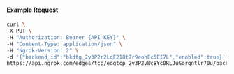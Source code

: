 <!-- Code generated for API Clients. DO NOT EDIT. -->

#### Example Request

```bash
curl \
-X PUT \
-H "Authorization: Bearer {API_KEY}" \
-H "Content-Type: application/json" \
-H "Ngrok-Version: 2" \
-d '{"backend_id":"bkdtg_2y3P2r2LqF218t7r9eohEc5EI7L","enabled":true}' \
https://api.ngrok.com/edges/tcp/edgtcp_2y3P2vWc8Yc0RLJuGorgntlr70u/backend
```
